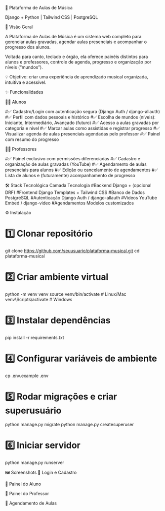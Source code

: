 🎵 Plataforma de Aulas de Música

Django + Python | Tailwind CSS | PostgreSQL

📌 Visão Geral

A Plataforma de Aulas de Música é um sistema web completo para gerenciar aulas gravadas, agendar aulas presenciais e acompanhar o progresso dos alunos.

Voltada para canto, teclado e órgão, ela oferece painéis distintos para alunos e professores, controle de agenda, progresso e organização por níveis (“mundos”).

💡 Objetivo: criar uma experiência de aprendizado musical organizada, intuitiva e acessível.

✨ Funcionalidades

👨‍🎓 Alunos

#✅ Cadastro/Login com autenticação segura (Django Auth / django-allauth)
#✅ Perfil com dados pessoais e histórico
#✅ Escolha de mundos (níveis): Iniciante, Intermediário, Avançado (futuro)
#✅ Acesso a aulas gravadas por categoria e nível
#✅ Marcar aulas como assistidas e registrar progresso
#✅ Visualizar agenda de aulas presenciais agendadas pelo professor
#✅ Painel com resumo do progresso

👨‍🏫 Professores

#✅ Painel exclusivo com permissões diferenciadas
#✅ Cadastro e organização de aulas gravadas (YouTube)
#✅ Agendamento de aulas presenciais para alunos
#✅ Edição ou cancelamento de agendamentos
#✅ Lista de alunos e (futuramente) acompanhamento de progresso


🛠 Stack Tecnológica
Camada	Tecnologia
#Backend	Django + (opcional DRF)
#Frontend	Django Templates + Tailwind CSS
#Banco de Dados	PostgreSQL
#Autenticação	Django Auth / django-allauth
#Vídeos	YouTube Embed / django-video
#Agendamentos	Modelos customizados

⚙️ Instalação
# 1️⃣ Clonar repositório
git clone https://github.com/seuusuario/plataforma-musical.git
cd plataforma-musical

# 2️⃣ Criar ambiente virtual
python -m venv venv
source venv/bin/activate   # Linux/Mac
venv\Scripts\activate      # Windows

# 3️⃣ Instalar dependências
pip install -r requirements.txt

# 4️⃣ Configurar variáveis de ambiente
cp .env.example .env

# 5️⃣ Rodar migrações e criar superusuário
python manage.py migrate
python manage.py createsuperuser

# 6️⃣ Iniciar servidor
python manage.py runserver

🖼 Screenshots
📌 Login e Cadastro


📌 Painel do Aluno


📌 Painel do Professor


📌 Agendamento de Aulas

